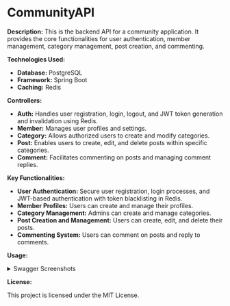 # CommunityAPI

**Description:**
This is the backend API for a community application. It provides the core functionalities for user authentication, member management, category management, post creation, and commenting.

**Technologies Used:**
* **Database:** PostgreSQL
* **Framework:** Spring Boot
* **Caching:** Redis

**Controllers:**

* **Auth:** Handles user registration, login, logout, and JWT token generation and invalidation using Redis.
* **Member:** Manages user profiles and settings.
* **Category:** Allows authorized users to create and modify categories.
* **Post:** Enables users to create, edit, and delete posts within specific categories.
* **Comment:** Facilitates commenting on posts and managing comment replies.

**Key Functionalities:**

* **User Authentication:** Secure user registration, login processes, and JWT-based authentication with token blacklisting in Redis.
* **Member Profiles:** Users can create and manage their profiles.
* **Category Management:** Admins can create and manage categories.
* **Post Creation and Management:** Users can create, edit, and delete their posts.
* **Commenting System:** Users can comment on posts and reply to comments.

**Usage:**

<details><summary>Swagger Screenshots</summary>

![Authentication](images/auth.png)
![Controllers](images/controllers.png)
![Member](images/member.png)
![Post](images/post.png)

</details>

**License:**

This project is licensed under the MIT License.